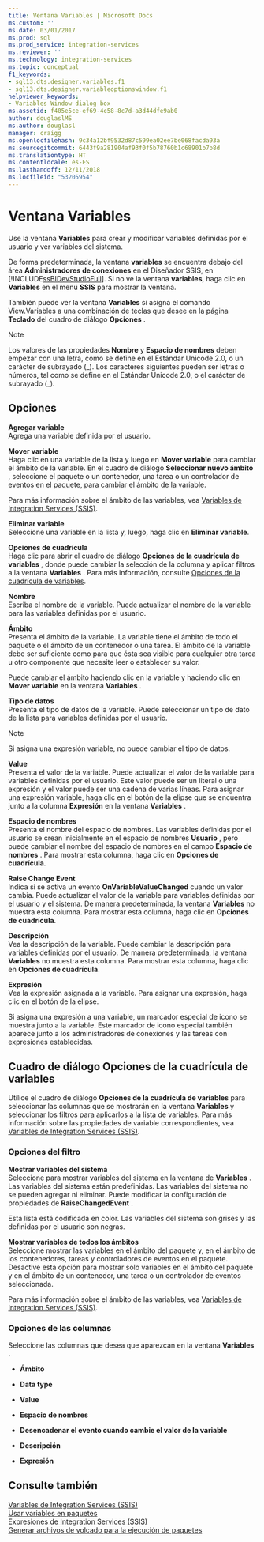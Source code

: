 ```yaml
---
title: Ventana Variables | Microsoft Docs
ms.custom: ''
ms.date: 03/01/2017
ms.prod: sql
ms.prod_service: integration-services
ms.reviewer: ''
ms.technology: integration-services
ms.topic: conceptual
f1_keywords:
- sql13.dts.designer.variables.f1
- sql13.dts.designer.variableoptionswindow.f1
helpviewer_keywords:
- Variables Window dialog box
ms.assetid: f405e5ce-ef69-4c58-8c7d-a3d44dfe9ab0
author: douglaslMS
ms.author: douglasl
manager: craigg
ms.openlocfilehash: 9c34a12bf9532d87c599ea02ee7be068facda93a
ms.sourcegitcommit: 6443f9a281904af93f0f5b78760b1c68901b7b8d
ms.translationtype: HT
ms.contentlocale: es-ES
ms.lasthandoff: 12/11/2018
ms.locfileid: "53205954"
---
```

# <a name="variables-window"></a>Ventana Variables
  Use la ventana **Variables** para crear y modificar variables definidas por el usuario y ver variables del sistema.  
  
 De forma predeterminada, la ventana **variables** se encuentra debajo del área **Administradores de conexiones** en el Diseñador SSIS, en [!INCLUDE[ssBIDevStudioFull](../includes/ssbidevstudiofull-md.md)]. Si no ve la ventana **variables**, haga clic en **Variables** en el menú **SSIS** para mostrar la ventana.  
  
 También puede ver la ventana **Variables** si asigna el comando View.Variables a una combinación de teclas que desee en la página **Teclado** del cuadro de diálogo **Opciones** .  
  
> [!NOTE]
>  Los valores de las propiedades **Nombre** y **Espacio de nombres** deben empezar con una letra, como se define en el Estándar Unicode 2.0, o un carácter de subrayado (_). Los caracteres siguientes pueden ser letras o números, tal como se define en el Estándar Unicode 2.0, o el carácter de subrayado (\_).  
  
## <a name="options"></a>Opciones  
 **Agregar variable**  
 Agrega una variable definida por el usuario.  
  
 **Mover variable**  
 Haga clic en una variable de la lista y luego en **Mover variable** para cambiar el ámbito de la variable. En el cuadro de diálogo **Seleccionar nuevo ámbito** , seleccione el paquete o un contenedor, una tarea o un controlador de eventos en el paquete, para cambiar el ámbito de la variable.  
  
 Para más información sobre el ámbito de las variables, vea [Variables de Integration Services &#40;SSIS&#41;](../integration-services/integration-services-ssis-variables.md).  
  
 **Eliminar variable**  
 Seleccione una variable en la lista y, luego, haga clic en **Eliminar variable**.  
  
 **Opciones de cuadrícula**  
 Haga clic para abrir el cuadro de diálogo **Opciones de la cuadrícula de variables** , donde puede cambiar la selección de la columna y aplicar filtros a la ventana **Variables** . Para más información, consulte [Opciones de la cuadrícula de variables](../integration-services/variable-grid-options.md).  
  
 **Nombre**  
 Escriba el nombre de la variable. Puede actualizar el nombre de la variable para las variables definidas por el usuario.  
  
 **Ámbito**  
 Presenta el ámbito de la variable. La variable tiene el ámbito de todo el paquete o el ámbito de un contenedor o una tarea. El ámbito de la variable debe ser suficiente como para que ésta sea visible para cualquier otra tarea u otro componente que necesite leer o establecer su valor.  
  
 Puede cambiar el ámbito haciendo clic en la variable y haciendo clic en **Mover variable** en la ventana **Variables** .  
  
 **Tipo de datos**  
 Presenta el tipo de datos de la variable. Puede seleccionar un tipo de dato de la lista para variables definidas por el usuario.  
  
> [!NOTE]  
>  Si asigna una expresión variable, no puede cambiar el tipo de datos.  
  
 **Value**  
 Presenta el valor de la variable. Puede actualizar el valor de la variable para variables definidas por el usuario. Este valor puede ser un literal o una expresión y el valor puede ser una cadena de varias líneas. Para asignar una expresión variable, haga clic en el botón de la elipse que se encuentra junto a la columna **Expresión** en la ventana **Variables** .  
  
 **Espacio de nombres**  
 Presenta el nombre del espacio de nombres. Las variables definidas por el usuario se crean inicialmente en el espacio de nombres **Usuario** , pero puede cambiar el nombre del espacio de nombres en el campo **Espacio de nombres** . Para mostrar esta columna, haga clic en **Opciones de cuadrícula**.  
  
 **Raise Change Event**  
 Indica si se activa un evento **OnVariableValueChanged** cuando un valor cambia. Puede actualizar el valor de la variable para variables definidas por el usuario y el sistema. De manera predeterminada, la ventana **Variables** no muestra esta columna. Para mostrar esta columna, haga clic en **Opciones de cuadrícula**.  
  
 **Descripción**  
 Vea la descripción de la variable. Puede cambiar la descripción para variables definidas por el usuario. De manera predeterminada, la ventana **Variables** no muestra esta columna. Para mostrar esta columna, haga clic en **Opciones de cuadrícula**.  
  
 **Expresión**  
 Vea la expresión asignada a la variable. Para asignar una expresión, haga clic en el botón de la elipse.  
  
 Si asigna una expresión a una variable, un marcador especial de icono se muestra junto a la variable. Este marcador de icono especial también aparece junto a los administradores de conexiones y las tareas con expresiones establecidas.  

## <a name="variable-grid-options-dialog-box"></a>Cuadro de diálogo Opciones de la cuadrícula de variables
 Utilice el cuadro de diálogo **Opciones de la cuadrícula de variables** para seleccionar las columnas que se mostrarán en la ventana **Variables** y seleccionar los filtros para aplicarlos a la lista de variables. Para más información sobre las propiedades de variable correspondientes, vea [Variables de Integration Services &#40;SSIS&#41;](../integration-services/integration-services-ssis-variables.md).  
  
### <a name="options-for-filter"></a>Opciones del filtro  
 **Mostrar variables del sistema**  
 Seleccione para mostrar variables del sistema en la ventana de **Variables** . Las variables del sistema están predefinidas. Las variables del sistema no se pueden agregar ni eliminar. Puede modificar la configuración de propiedades de **RaiseChangedEvent** .  
  
 Esta lista está codificada en color. Las variables del sistema son grises y las definidas por el usuario son negras.  
  
 **Mostrar variables de todos los ámbitos**  
 Seleccione mostrar las variables en el ámbito del paquete y, en el ámbito de los contenedores, tareas y controladores de eventos en el paquete. Desactive esta opción para mostrar solo variables en el ámbito del paquete y en el ámbito de un contenedor, una tarea o un controlador de eventos seleccionada.  
  
 Para más información sobre el ámbito de las variables, vea [Variables de Integration Services &#40;SSIS&#41;](../integration-services/integration-services-ssis-variables.md).  
  
### <a name="options-for-columns"></a>Opciones de las columnas  
 Seleccione las columnas que desea que aparezcan en la ventana **Variables** .  
  
-   **Ámbito**  
  
-   **Data type**  
  
-   **Value**  
  
-   **Espacio de nombres**  
  
-   **Desencadenar el evento cuando cambie el valor de la variable**  
  
-   **Descripción**  
  
-   **Expresión**  
  
## <a name="see-also"></a>Consulte también  
 [Variables de Integration Services &#40;SSIS&#41;](../integration-services/integration-services-ssis-variables.md)   
 [Usar variables en paquetes](https://msdn.microsoft.com/library/7742e92d-46c5-4cc4-b9a3-45b688ddb787)   
 [Expresiones de Integration Services &#40;SSIS&#41;](../integration-services/expressions/integration-services-ssis-expressions.md)   
 [Generar archivos de volcado para la ejecución de paquetes](../integration-services/troubleshooting/generating-dump-files-for-package-execution.md)  
  
  
